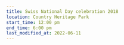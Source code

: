 ```yaml
---
title: Swiss National Day celebration 2018
location: Country Heritage Park
start_time: 12:00 pm
end_time: 6:00 pm
last_modified_at: 2022-06-11
---
```

